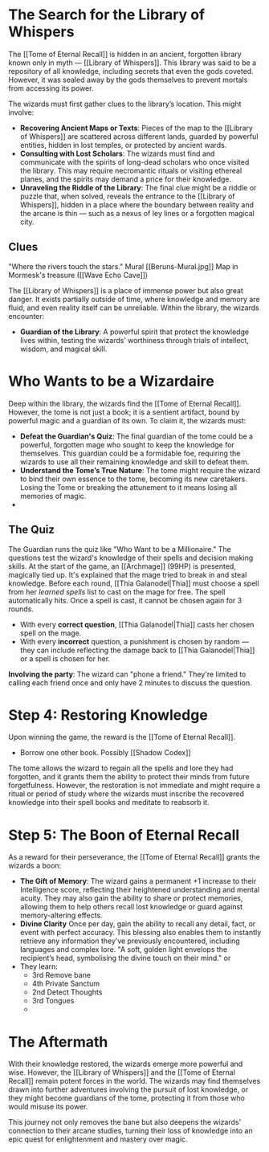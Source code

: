 # The Search for the Library of Whispers

The [[Tome of Eternal Recall]] is hidden in an ancient, forgotten library known only in myth — [[Library of Whispers]]. This library was said to be a repository of all knowledge, including secrets that even the gods coveted. However, it was sealed away by the gods themselves to prevent mortals from accessing its power.

The wizards must first gather clues to the library’s location. This might involve:

- **Recovering Ancient Maps or Texts**: Pieces of the map to the [[Library of Whispers]] are scattered across different lands, guarded by powerful entities, hidden in lost temples, or protected by ancient wards.
- **Consulting with Lost Scholars**: The wizards must find and communicate with the spirits of long-dead scholars who once visited the library. This may require necromantic rituals or visiting ethereal planes, and the spirits may demand a price for their knowledge.
- **Unraveling the Riddle of the Library**: The final clue might be a riddle or puzzle that, when solved, reveals the entrance to the [[Library of Whispers]], hidden in a place where the boundary between reality and the arcane is thin — such as a nexus of ley lines or a forgotten magical city.
## Clues
"Where the rivers touch the stars."
Mural [[Beruns-Mural.jpg]]
Map in Mormesk's treasure ([[Wave Echo Cave]])


The [[Library of Whispers]] is a place of immense power but also great danger. It exists partially outside of time, where knowledge and memory are fluid, and even reality itself can be unreliable. Within the library, the wizards encounter:

- **Guardian of the Library**: A powerful spirit that protect the knowledge lives within, testing the wizards’ worthiness through trials of intellect, wisdom, and magical skill.


# Who Wants to be a Wizardaire
Deep within the library, the wizards find the [[Tome of Eternal Recall]]. However, the tome is not just a book; it is a sentient artifact, bound by powerful magic and a guardian of its own. To claim it, the wizards must:
  
- **Defeat the Guardian's Quiz**: The final guardian of the tome could be a powerful, forgotten mage who sought to keep the knowledge for themselves. This guardian could be a formidable foe, requiring the wizards to use all their remaining knowledge and skill to defeat them.
- **Understand the Tome’s True Nature**: The tome might require the wizard  to bind their own essence to the tome, becoming its new caretakers. Losing the Tome or breaking the attunement to it means losing all memories of magic.
- 
## The Quiz
The Guardian runs the quiz like "Who Want to be a Millionaire." The questions test the wizard's knowledge of their spells and decision making skills. At the start of the game, an [[Archmage]] (99HP) is presented, magically tied up. It's explained that the mage tried to break in and steal knowledge. Before each round, [[Thia Galanodel|Thia]] must choose a spell from her _learned spells_ list to cast on the mage for free. The spell automatically hits. Once a spell is cast, it cannot be chosen again for 3 rounds.

- With every **correct question**, [[Thia Galanodel|Thia]] casts her chosen spell on the mage. 
- With every **incorrect** question, a punishment is chosen by random — they can include reflecting the damage back to [[Thia Galanodel|Thia]] or a spell is chosen for her.

**Involving the party**: The wizard can "phone a friend." They're limited to calling each friend once and only have 2 minutes to discuss the question.


# Step 4: Restoring Knowledge
Upon winning the game, the reward is the [[Tome of Eternal Recall]].
- Borrow one other book. Possibly [[Shadow Codex]]

The tome allows the wizard to regain all the spells and lore they had forgotten, and it grants them the ability to protect their minds from future forgetfulness. However, the restoration is not immediate and might require a ritual or period of study where the wizards must inscribe the recovered knowledge into their spell books and meditate to reabsorb it.

# Step 5: The Boon of Eternal Recall

As a reward for their perseverance, the [[Tome of Eternal Recall]] grants the wizards a boon:

- **The Gift of Memory**: The wizard gains a permanent +1 increase to their Intelligence score, reflecting their heightened understanding and mental acuity. They may also gain the ability to share or protect memories, allowing them to help others recall lost knowledge or guard against memory-altering effects.
- **Divine Clarity** Once per day, gain the ability to recall any detail, fact, or event with perfect accuracy. This blessing also enables them to instantly retrieve any information they’ve previously encountered, including languages and complex lore. "A soft, golden light envelops the recipient’s head, symbolising the divine touch on their mind."
or 
- They learn:
	- 3rd Remove bane
	- 4th Private Sanctum
	- 2nd Detect Thoughts
	- 3rd Tongues
	- 

# The Aftermath

With their knowledge restored, the wizards emerge more powerful and wise. However, the [[Library of Whispers]] and the [[Tome of Eternal Recall]] remain potent forces in the world. The wizards may find themselves drawn into further adventures involving the pursuit of lost knowledge, or they might become guardians of the tome, protecting it from those who would misuse its power.

This journey not only removes the bane but also deepens the wizards' connection to their arcane studies, turning their loss of knowledge into an epic quest for enlightenment and mastery over magic.